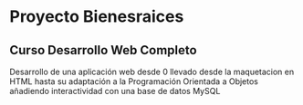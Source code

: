 # Proyecto Bienesraices
## Curso Desarrollo Web Completo

Desarrollo de una aplicación web desde 0 
llevado desde la maquetacion en HTML hasta su adaptación a la Programación Orientada a Objetos añadiendo interactividad con una base de datos MySQL
